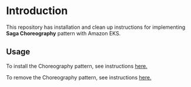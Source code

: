 # Introduction

This repository has installation and clean up instructions for implementing **Saga Choreography** pattern with Amazon EKS.

## Usage

To install the Choreography pattern, see instructions [here.](choreography/install.md)

To remove the Choreography pattern, see instructions [here.](choreography/cleanup.md)
